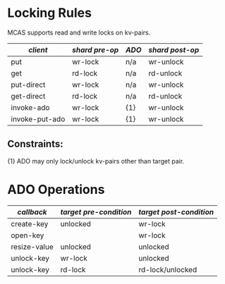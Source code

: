 # Locking Rules

MCAS supports read and write locks on kv-pairs.


|*client*       |  *shard pre-op*|      *ADO*    |  *shard post-op*|
|---------------|----------------|---------------|-----------------|
|put            |  wr-lock       |      n/a      |  wr-unlock      |
|get            |  rd-lock       |      n/a      |  rd-unlock      |
|put-direct     |  wr-lock       |      n/a      |  wr-unlock      |
|get-direct     |  rd-lock       |      n/a      |  rd-unlock      |
|invoke-ado     |  wr-lock       |      {1}      |  wr-unlock      |
|invoke-put-ado |  wr-lock       |      {1}      |  wr-unlock      |


## Constraints:
{1} ADO may only lock/unlock kv-pairs other than target pair.


# ADO Operations


|*callback*   |  *target pre-condition*  | *target post-condition*   |
|-------------|--------------------------|---------------------------|
|create-key   |  unlocked                | wr-lock                   |
|open-key     |                          | wr-lock                   |
|resize-value |  unlocked                | unlocked                  |
|unlock-key   |  wr-lock                 | unlocked                  |
|unlock-key   |  rd-lock                 | rd-lock/unlocked          |

